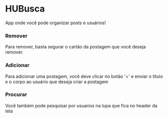 # HUBusca

App onde você pode organizar posts e usuários!

### Remover

Para remover, basta segurar o cartão da postagem que você deseja remover.

### Adicionar

Para adicionar uma postagem, você deve clicar no botão '+' e enviar o título e o corpo ao usuário que deseja criar a postagem

### Procurar

Você também pode pesquisar por usuarios na lupa que fica no header da tela
